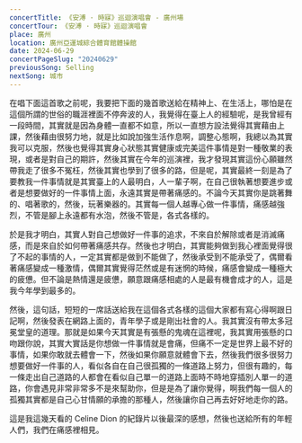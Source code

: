 ```yaml
---
concertTitle: 《安溥 · 時寐》巡迴演唱會 - 廣州場
concertTour: 《安溥 · 時寐》巡迴演唱會
place: 廣州
location: 廣州亞運城綜合體育館體操館
date: 2024-06-29
concertPageSlug: "20240629"
previousSong: Selling
nextSong: 城市
---
```

在唱下面這首歌之前呢，我要把下面的幾首歌送給在精神上、在生活上，哪怕是在這個所謂的世俗的職涯裡面不停奔波的人，我覺得在臺上人的經驗呢，是我曾經有一段時間，其實就是因為身體一直都不如意，所以一直想方設法覺得其實藉由上課，然後藉由很努力地，就是比如說加強生活作息啊，調整心態啊，我總以為其實我可以克服，然後也覺得其實身心狀態其實健康或完美這件事情是對一種敬業的表現，或者是對自己的期許，然後其實在今年的巡演裡，我才發現其實這份心願雖然帶我走了很多不冤枉，然後其實也學到了很多的路，但是呢，其實最終一刻是為了要教我一件事情就是其實臺上的人最明白，人一輩子啊，在自己很執著想要進步或者是想要做好的一件事情上面，永遠其實是帶著痛感的。不論今天其實你是跳著舞的、唱著歌的，然後，玩著樂器的。其實每一個人越專心做一件事情，痛感越強烈，不管是腳上永遠都有水泡，然後不管是，各式各樣的。

於是我才明白，其實人對自己想做好一件事的追求，不來自於解除或者是消滅痛感，而是來自於如何帶著痛感共存。然後也才明白，其實能夠做到我心裡面覺得很了不起的事情的人，一定其實都是做到不能做了，然後承受到不能承受了，偶爾看著痛感變成一種激情，偶爾其實覺得茫然或是有迷惘的時候，痛感會變成一種極大的疲憊。但不論是熱情還是疲憊，願意跟痛感相處的人是最有機會成才的人，這是我今年學到最多的。

然後，這句話，短短的一席話送給我在這個各式各樣的這個大家都有寫心得啊跟日記啊，然後發表在網路上面的，青年學子或是剛出社會的人。我其實沒有帶太多冠冕堂皇的道理。那就是如果今天其實是有張懸的鬼魂在這裡呢，我其實用張懸的口吻跟你說，其實大實話是你想做一件事情就是會痛，但痛不一定是世界上最不好的事情，如果你敢就去體會一下，然後如果你願意就體會下去，然後我們很多很努力想要做好一件事的人，看似各自在自己很孤獨的一條道路上努力，但很有趣的，每一條走出自己道路的人都會在看似自己單一的道路上面時不時地穿插別人單一的道路，你會遇見非常非常多不是來幫助你，但是是為了讓你覺得，啊我們每一個人的孤獨其實都是自己心甘情願的承擔的那種人，然後讓你自己再去好好地走你的路。

這是我這幾天看的 Celine Dion 的紀錄片以後最深的感想，然後也送給所有的年輕人們，我們在痛感裡相見。